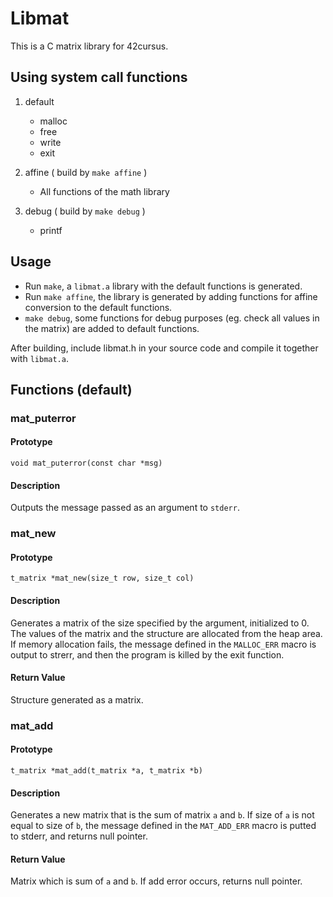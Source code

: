 # Libmat
This is a C matrix library for 42cursus.

## Using system call functions
1. default
	- malloc
	- free
	- write
	- exit
2. affine ( build by ```make affine``` )
	- All functions of the math library

3. debug ( build by ```make debug``` )
	- printf

## Usage
- Run ```make```, a ```libmat.a``` library with the default functions is generated.
- Run ```make affine```, the library is generated by adding functions for affine conversion to the default functions.
- ```make debug```, some functions for debug purposes (eg. check all values in the matrix) are added to default functions.

After building, include libmat.h in your source code and compile it together with ```libmat.a```.

## Functions (default)
### mat_puterror
#### Prototype
```void	mat_puterror(const char *msg)```
#### Description
Outputs the message passed as an argument to ```stderr```.



### mat_new
#### Prototype
```t_matrix	*mat_new(size_t row, size_t col)```
#### Description
Generates a matrix of the size specified by the argument, initialized to 0. The values of the matrix and the structure are allocated from the heap area. If memory allocation fails, the message defined in the ```MALLOC_ERR``` macro is output to strerr, and then the program is killed by the exit function.
#### Return Value
Structure generated as a matrix.

### mat_add
#### Prototype
```t_matrix	*mat_add(t_matrix *a, t_matrix *b)```
#### Description
Generates a new matrix that is the sum of matrix ```a``` and ```b```. If size of ```a``` is not equal to size of ```b```, the message defined in the ```MAT_ADD_ERR``` macro is putted to stderr, and returns null pointer.
#### Return Value
Matrix which is sum of ```a``` and ```b```. If add error occurs, returns null pointer.


